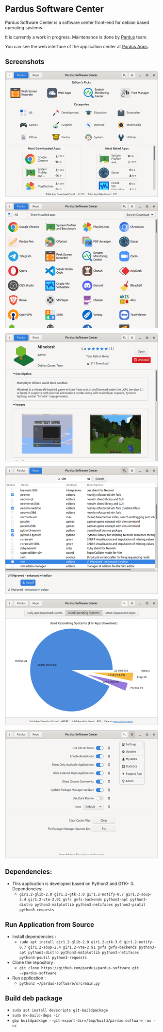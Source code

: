 # Pardus Software Center

Pardus Software Center is a software center front-end for debian based operating systems.

It is currently a work in progress. Maintenance is done by <a href="https://www.pardus.org.tr/">Pardus</a> team.

You can see the web interface of the application center at <a href="https://apps.pardus.org.tr/">Pardus Apps</a>.

## Screenshots

![Pardus Software Center 1](screenshots/pardus-software-1.png)

![Pardus Software Center 2](screenshots/pardus-software-2.png)

![Pardus Software Center 3](screenshots/pardus-software-3.png)

![Pardus Software Center 4](screenshots/pardus-software-4.png)

![Pardus Software Center 5](screenshots/pardus-software-5.png)

![Pardus Software Center 6](screenshots/pardus-software-6.png)


## Dependencies:

* This application is developed based on Python3 and GTK+ 3. Dependencies:
   - ```gir1.2-glib-2.0 gir1.2-gtk-3.0 gir1.2-notify-0.7 gir1.2-soup-2.4 gir1.2-vte-2.91 gvfs gvfs-backends python3-apt python3-distro python3-matplotlib python3-netifaces python3-psutil python3-requests```

## Run Application from Source

* Install dependencies :
    * ```sudo apt install gir1.2-glib-2.0 gir1.2-gtk-3.0 gir1.2-notify-0.7 gir1.2-soup-2.4 gir1.2-vte-2.91 gvfs gvfs-backends python3-apt python3-distro python3-matplotlib python3-netifaces python3-psutil python3-requests```
* Clone the repository :
    * ```git clone https://github.com/pardus/pardus-software.git ~/pardus-software```
* Run application :
    * ```python3 ~/pardus-software/src/main.py```

## Build deb package

* `sudo apt install devscripts git-buildpackage`
* `sudo mk-build-deps -ir`
* `gbp buildpackage --git-export-dir=/tmp/build/pardus-software -us -uc`
